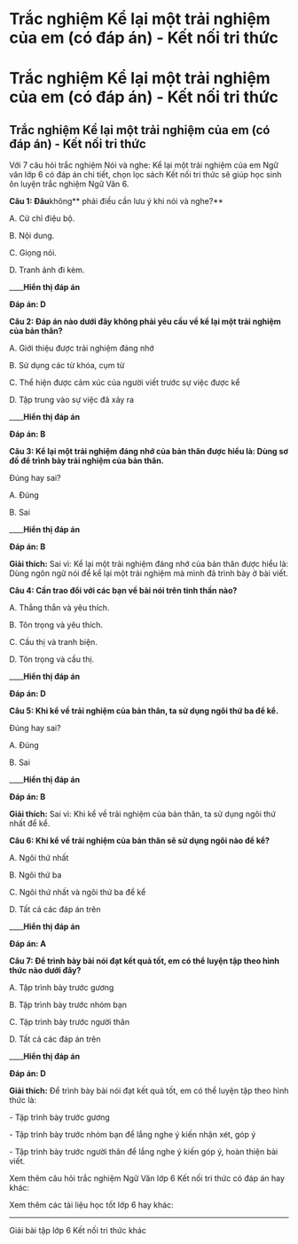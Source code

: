 # Trắc nghiệm Kể lại một trải nghiệm của em (có đáp án) - Kết nối tri thức

# Trắc nghiệm Kể lại một trải nghiệm của em (có đáp án) - Kết nối tri thức

## Trắc nghiệm Kể lại một trải nghiệm của em (có đáp án) - Kết nối tri thức

Với 7 câu hỏi trắc nghiệm Nói và nghe: Kể lại một trải nghiệm của em Ngữ văn lớp 6 có đáp án chi tiết, chọn lọc sách Kết nối tri thức sẽ giúp học sinh ôn luyện trắc nghiệm Ngữ Văn 6.

**Câu 1: Đâu**không** phải điều cần lưu ý khi nói và nghe?**

A. Cử chỉ điệu bộ.

B. Nội dung.

C. Giọng nói.

D. Tranh ảnh đi kèm.

____**Hiển thị đáp án**

**Đáp án: D**

**Câu 2: Đáp án nào dưới đây không phải yêu cầu về kể lại một trải nghiệm của bản thân?**

A. Giới thiệu được trải nghiệm đáng nhớ

B. Sử dụng các từ khóa, cụm từ

C. Thể hiện được cảm xúc của người viết trước sự việc được kể

D. Tập trung vào sự việc đã xảy ra

____**Hiển thị đáp án**

**Đáp án: B**

**Câu 3: Kể lại một trải nghiệm đáng nhớ của bản thân được hiểu là: Dùng sơ đồ để trình bày trải nghiệm của bản thân.**

Đúng hay sai?

A. Đúng

B. Sai

____**Hiển thị đáp án**

**Đáp án: B**

**Giải thích:** Sai vì: Kể lại một trải nghiệm đáng nhớ của bản thân được hiểu là: Dùng ngôn ngữ nói để kể lại một trải nghiệm mà mình đã trình bày ở bài viết.

**Câu 4: Cần trao đổi với các bạn về bài nói trên tinh thần nào?**

A. Thẳng thắn và yêu thích.

B. Tôn trọng và yêu thích.

C. Cầu thị và tranh biện.

D. Tôn trọng và cầu thị.

____**Hiển thị đáp án**

**Đáp án: D**

**Câu 5: Khi kể về trải nghiệm của bản thân, ta sử dụng ngôi thứ ba để kể.**

Đúng hay sai?

A. Đúng

B. Sai

____**Hiển thị đáp án**

**Đáp án: B**

**Giải thích:** Sai vì: Khi kể về trải nghiệm của bản thân, ta sử dụng ngôi thứ nhất để kể.

**Câu 6: Khi kể về trải nghiệm của bản thân sẽ sử dụng ngôi nào để kể?**

A. Ngôi thứ nhất

B. Ngôi thứ ba

C. Ngôi thứ nhất và ngôi thứ ba để kể

D. Tất cả các đáp án trên

____**Hiển thị đáp án**

**Đáp án: A**

**Câu 7: Để trình bày bài nói đạt kết quả tốt, em có thể luyện tập theo hình thức nào dưới đây?**

A. Tập trình bày trước gương

B. Tập trình bày trước nhóm bạn

C. Tập trình bày trước người thân

D. Tất cả các đáp án trên

____**Hiển thị đáp án**

**Đáp án: D**

**Giải thích:** Để trình bày bài nói đạt kết quả tốt, em có thể luyện tập theo hình thức là: 

\- Tập trình bày trước gương

\- Tập trình bày trước nhóm bạn để lắng nghe ý kiến nhận xét, góp ý

\- Tập trình bày trước người thân để lắng nghe ý kiến góp ý, hoàn thiện bài viết.

Xem thêm câu hỏi trắc nghiệm Ngữ Văn lớp 6 Kết nối tri thức có đáp án hay khác:

Xem thêm các tài liệu học tốt lớp 6 hay khác:

* * *

Giải bài tập lớp 6 Kết nối tri thức khác

